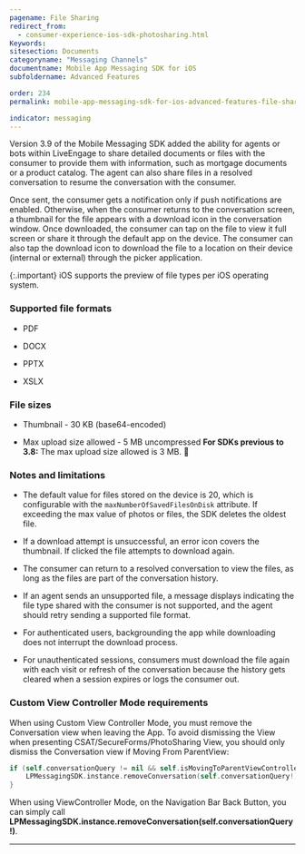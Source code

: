 ```yaml
---
pagename: File Sharing
redirect_from:
  - consumer-experience-ios-sdk-photosharing.html
Keywords:
sitesection: Documents
categoryname: "Messaging Channels"
documentname: Mobile App Messaging SDK for iOS
subfoldername: Advanced Features

order: 234
permalink: mobile-app-messaging-sdk-for-ios-advanced-features-file-sharing.html

indicator: messaging
---
```


Version 3.9 of the Mobile Messaging SDK added the ability for agents or bots within LiveEngage to share detailed documents or files with the consumer to provide them with information, such as mortgage documents or a product catalog.  The agent can also share files in a resolved conversation to resume the conversation with the consumer.

Once sent, the consumer gets a notification only if push notifications are enabled. Otherwise, when the consumer returns to the conversation screen, a thumbnail for the file appears with a download icon in the conversation window. Once downloaded, the consumer can tap on the file to view it full screen or share it through the default app on the device. The consumer can also tap the download icon to download the file to a location on their device (internal or external) through the picker application. 

{:.important}
iOS supports the preview of file types per iOS operating system. 

### Supported file formats
- PDF

- DOCX

- PPTX

- XSLX

### File sizes
- Thumbnail - 30 KB (base64-encoded)

- Max upload size allowed - 5 MB uncompressed 
   **For SDKs previous to 3.8:** The max upload size allowed is 3 MB.

### Notes and limitations
- The default value for files stored on the device is 20, which is configurable with the `maxNumberOfSavedFilesOnDisk` attribute.  If exceeding the max value of photos or files, the SDK deletes the oldest file.

- If a download attempt is unsuccessful, an error icon covers the thumbnail.  If clicked the file attempts to download again.

- The consumer can return to a resolved conversation to view the files, as long as the files are part of the conversation history.

- If an agent sends an unsupported file, a message displays indicating the file type shared with the consumer is not supported, and the agent should retry sending a supported file format.

- For authenticated users, backgrounding the app while downloading does not interrupt the download process. 

- For unauthenticated sessions, consumers must download the file again with each visit or refresh of the conversation because the history gets cleared when a session expires or logs the consumer out.


### Custom View Controller Mode requirements
When using Custom View Controller Mode, you must remove the Conversation view when leaving the App. To avoid dismissing the View when presenting CSAT/SecureForms/PhotoSharing View, you should only dismiss the Conversation view if Moving From ParentView:

```swift
if (self.conversationQuery != nil && self.isMovingToParentViewController){
    LPMessagingSDK.instance.removeConversation(self.conversationQuery!)
}
```

When using ViewController Mode, on the Navigation Bar Back Button, you can simply call **LPMessagingSDK.instance.removeConversation(self.conversationQuery!)**.

---